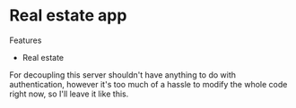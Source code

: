 # Real estate app

Features
- Real estate

For decoupling this server shouldn't have anything to do with authentication, however it's too much of a hassle to modify the whole code right now, so I'll leave it like this.
